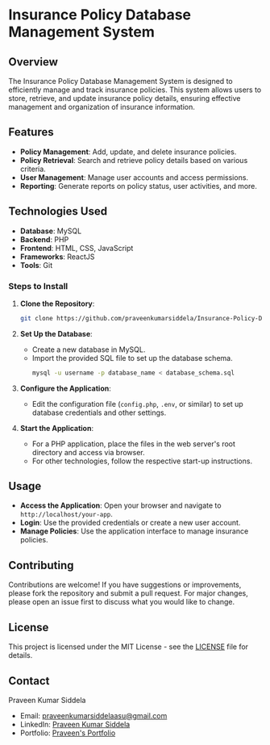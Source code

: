 
# Insurance Policy Database Management System

## Overview

The Insurance Policy Database Management System is designed to efficiently manage and track insurance policies. This system allows users to store, retrieve, and update insurance policy details, ensuring effective management and organization of insurance information.

## Features

- **Policy Management**: Add, update, and delete insurance policies.
- **Policy Retrieval**: Search and retrieve policy details based on various criteria.
- **User Management**: Manage user accounts and access permissions.
- **Reporting**: Generate reports on policy status, user activities, and more.

## Technologies Used

- **Database**: MySQL
- **Backend**: PHP 
- **Frontend**: HTML, CSS, JavaScript
- **Frameworks**: ReactJS
- **Tools**: Git


### Steps to Install

1. **Clone the Repository**:
   ```bash
   git clone https://github.com/praveenkumarsiddela/Insurance-Policy-Database-Management-System.git
   ```

2. **Set Up the Database**:
   - Create a new database in MySQL.
   - Import the provided SQL file to set up the database schema.
     ```bash
     mysql -u username -p database_name < database_schema.sql
     ```

3. **Configure the Application**:
   - Edit the configuration file (`config.php`, `.env`, or similar) to set up database credentials and other settings.

4. **Start the Application**:
   - For a PHP application, place the files in the web server's root directory and access via browser.
   - For other technologies, follow the respective start-up instructions.

## Usage

- **Access the Application**: Open your browser and navigate to `http://localhost/your-app`.
- **Login**: Use the provided credentials or create a new user account.
- **Manage Policies**: Use the application interface to manage insurance policies.

## Contributing

Contributions are welcome! If you have suggestions or improvements, please fork the repository and submit a pull request. For major changes, please open an issue first to discuss what you would like to change.

## License

This project is licensed under the MIT License - see the [LICENSE](LICENSE) file for details.


## Contact
Praveen Kumar Siddela  
- Email: [praveenkumarsiddelaasu@gmail.com](mailto:praveenkumarsiddelaasu@gmail.com)  
- LinkedIn: [Praveen Kumar Siddela](https://www.linkedin.com/in/praveenkumarsiddela/)  
- Portfolio: [Praveen's Portfolio](https://praveenkumarsiddela.github.io/OnlineCV/)

